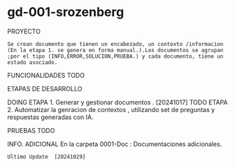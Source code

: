 # gd-001-srozenberg

PROYECTO

    Se crean documento que tienen un encabezado, un contexto /informacion (En la etapa 1. se genera en forma manual.).Los documentos se agrupan ;por el tipo (INFO,ERROR,SOLUCION,PRUEBA.) y cada documento, tiene un estado asociado.

FUNCIONALIDADES    TODO

ETAPAS DE DESARROLLO

DOING           ETAPA 1. Generar y gestionar documentos . [20241017]
TODO            ETAPA 2. Automatizar la genracion de contextos , utilizando set de preguntas y respuestas generadas con IA.

PRUEBAS            TODO

INFO. ADICIONAL
    En la carpeta 0001-Doc : Documentaciones adicionales.

    Ultimo Update  [20241029]
                
